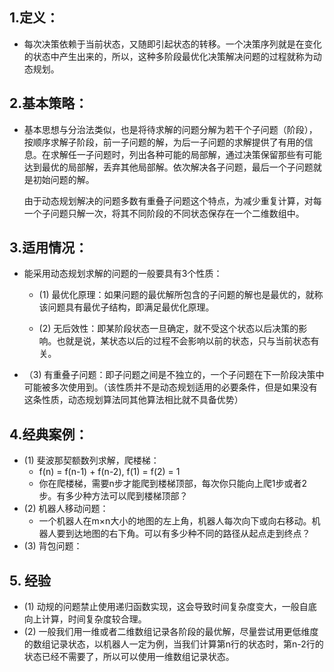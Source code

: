 
## 1.定义：
  - 每次决策依赖于当前状态，又随即引起状态的转移。一个决策序列就是在变化的状态中产生出来的，所以，这种多阶段最优化决策解决问题的过程就称为动态规划。

## 2.基本策略：
  - 基本思想与分治法类似，也是将待求解的问题分解为若干个子问题（阶段），按顺序求解子阶段，前一子问题的解，为后一子问题的求解提供了有用的信息。在求解任一子问题时，列出各种可能的局部解，通过决策保留那些有可能达到最优的局部解，丢弃其他局部解。依次解决各子问题，最后一个子问题就是初始问题的解。

    由于动态规划解决的问题多数有重叠子问题这个特点，为减少重复计算，对每一个子问题只解一次，将其不同阶段的不同状态保存在一个二维数组中。

## 3.适用情况：
  - 能采用动态规划求解的问题的一般要具有3个性质：

    - (1) 最优化原理：如果问题的最优解所包含的子问题的解也是最优的，就称该问题具有最优子结构，即满足最优化原理。

    - (2) 无后效性：即某阶段状态一旦确定，就不受这个状态以后决策的影响。也就是说，某状态以后的过程不会影响以前的状态，只与当前状态有关。

   - （3) 有重叠子问题：即子问题之间是不独立的，一个子问题在下一阶段决策中可能被多次使用到。（该性质并不是动态规划适用的必要条件，但是如果没有这条性质，动态规划算法同其他算法相比就不具备优势）

## 4.经典案例：
  - (1) 斐波那契额数列求解，爬楼梯：
    - f(n) = f(n-1) + f(n-2), f(1) = f(2) = 1
    - 你在爬楼梯，需要n步才能爬到楼梯顶部，每次你只能向上爬1步或者2步。有多少种方法可以爬到楼梯顶部？
  - (2) 机器人移动问题：
    - 一个机器人在m×n大小的地图的左上角，机器人每次向下或向右移动。机器人要到达地图的右下角。可以有多少种不同的路径从起点走到终点？
  - (3) 背包问题：

## 5. 经验
  - (1) 动规的问题禁止使用递归函数实现，这会导致时间复杂度变大，一般自底向上计算，时间复杂度较合理。
  - (2) 一般我们用一维或者二维数组记录各阶段的最优解，尽量尝试用更低维度的数组记录状态，以机器人一定为例，当我们计算第n行的状态时，第n-2行的状态已经不需要了，所以可以使用一维数组记录状态。
